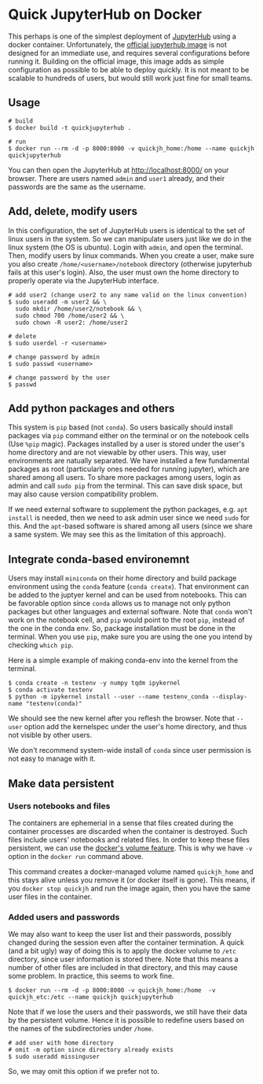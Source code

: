 Quick JupyterHub on Docker
==========================

This perhaps is one of the simplest deployment of [JupyterHub](https://jupyterhub.readthedocs.io/en/stable/) using a docker container.
Unfortunately, the [official jupyterhub image](https://github.com/jupyterhub/jupyterhub/) is not designed for an immediate use, and requires several configurations before running it.
Building on the official image, this image adds as simple configuration as possible to be able to deploy quickly.
It is not meant to be scalable to hundreds of users, but would still work just fine for small teams.



## Usage

```shell
# build
$ docker build -t quickjupyterhub .

# run
$ docker run --rm -d -p 8000:8000 -v quickjh_home:/home --name quickjh quickjupyterhub
```

You can then open the JupyterHub at [http://localhost:8000/](http://localhost:8000/) on your browser.
There are users named `admin` and `user1` already, and their passwords are the same as the username.

## Add, delete, modify users

In this configuration, the set of JupyterHub users is identical to the set of linux users in the system.
So we can manipulate users just like we do in the linux system (the OS is ubuntu).
Login with `admin`, and open the terminal. Then, modify users by linux commands.
When you create a user, make sure you also create `/home/<username>/notebook` directory (otherwise jupyterhub fails at this user's login).
Also, the user must own the home directory to properly operate via the JupyterHub interface.

```shell
# add user2 (change user2 to any name valid on the linux convention)
$ sudo useradd -m user2 && \
  sudo mkdir /home/user2/notebook && \
  sudo chmod 700 /home/user2 && \
  sudo chown -R user2: /home/user2

# delete
$ sudo userdel -r <username>

# change password by admin
$ sudo passwd <username>

# change password by the user
$ passwd
```

## Add python packages and others

This system is `pip` based (not `conda`).
So users basically should install packages via `pip` command either on the terminal or on the notebook cells (Use `%pip` magic).
Packages installed by a user is stored under the user's home directory and are not viewable by other users.
This way, user environments are natually separated.
We have installed a few fundamental packages as root (particularly ones needed for running jupyter), which are shared among all users.
To share more packages among users, login as admin and call `sudo pip` from the terminal.
This can save disk space, but may also cause version compatibility problem.

If we need external software to supplement the python packages, e.g. `apt install` is needed, then we need to ask admin user since we need `sudo` for this.
And the `apt`-based software is shared among all users (since we share a same system. We may see this as the limitation of this approach).

## Integrate conda-based environemnt

Users may install `miniconda` on their home directory and build package environment using the `conda` feature (`conda create`).
That environment can be added to the juptyer kernel and can be used from notebooks.
This can be favorable option since `conda` allows us to manage not only python packages but other languages and external software.
Note that `conda` won't work on the notebook cell, and `pip` would point to the root `pip`, instead of the one in the conda env.
So, package installation must be done in the terminal.
When you use `pip`, make sure you are using the one you intend by checking `which pip`.

Here is a simple example of making conda-env into the kernel from the terminal.

```shell
$ conda create -n testenv -y numpy tqdm ipykernel
$ conda activate testenv
$ python -m ipykernel install --user --name testenv_conda --display-name "testenv(conda)"
```
We should see the new kernel after you reflesh the browser.
Note that `--user` option add the kernelspec under the user's home directory, and thus not visible by other users.


We don't recommend system-wide install of `conda` since user permission is not easy to manage with it.


## Make data persistent

### Users notebooks and files

The containers are ephemerial in a sense that files created during the container processes are discarded when the container is destroyed.
Such files include users' notebooks and related files.
In order to keep these files persistent, we can use the [docker's volume feature](https://docs.docker.com/storage/volumes/).
This is why we have `-v` option in the `docker run` command above.

This command creates a docker-managed volume named `quickjh_home` and this stays alive unless you remove it (or docker itself is gone).
This means, if you `docker stop quickjh` and run the image again, then you have the same user files in the container.

### Added users and passwords

We may also want to keep the user list and their passwords, possibly changed during the session even after the container termination.
A quick (and a bit ugly) way of doing this is to apply the docker volume to `/etc` directory, since user information is stored there.
Note that this means a number of other files are included in that directory, and this may cause some problem.
In practice, this seems to work fine.

```shell
$ docker run --rm -d -p 8000:8000 -v quickjh_home:/home  -v quickjh_etc:/etc --name quickjh quickjupyterhub
```

Note that if we lose the users and their passwords, we still have their data by the persistent volume.
Hence it is possible to redefine users based on the names of the subdirectories under `/home`.

```shell
# add user with home directory
# omit -m option since directory already exists
$ sudo useradd missinguser
```
So, we may omit this option if we prefer not to.
